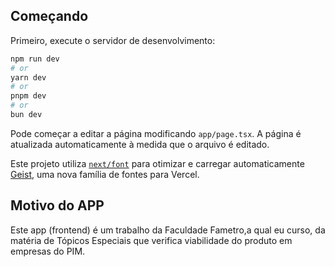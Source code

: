 ## Começando

Primeiro, execute o servidor de desenvolvimento:

```bash
npm run dev
# or
yarn dev
# or
pnpm dev
# or
bun dev
```

Pode começar a editar a página modificando `app/page.tsx`. A página é atualizada automaticamente à medida que o arquivo é editado.

Este projeto utiliza [`next/font`](https://nextjs.org/docs/app/building-your-application/optimizing/fonts) para otimizar e carregar automaticamente [Geist](https://vercel.com/font), uma nova família de fontes para Vercel.

## Motivo do APP

Este app (frontend) é um trabalho da Faculdade Fametro,a qual eu curso, da matéria de Tópicos Especiais que verifica viabilidade do produto em empresas do PIM.
